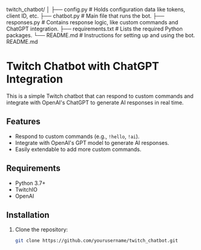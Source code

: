 twitch_chatbot/
│
├── config.py           # Holds configuration data like tokens, client ID, etc.
├── chatbot.py          # Main file that runs the bot.
├── responses.py        # Contains response logic, like custom commands and ChatGPT integration.
├── requirements.txt    # Lists the required Python packages.
└── README.md           # Instructions for setting up and using the bot.
README.md




# Twitch Chatbot with ChatGPT Integration

This is a simple Twitch chatbot that can respond to custom commands and integrate with OpenAI's ChatGPT to generate AI responses in real time.

## Features

- Respond to custom commands (e.g., `!hello`, `!ai`).
- Integrate with OpenAI's GPT model to generate AI responses.
- Easily extendable to add more custom commands.

## Requirements

- Python 3.7+
- TwitchIO
- OpenAI

## Installation

1. Clone the repository:

   ```bash
   git clone https://github.com/yourusername/twitch_chatbot.git


